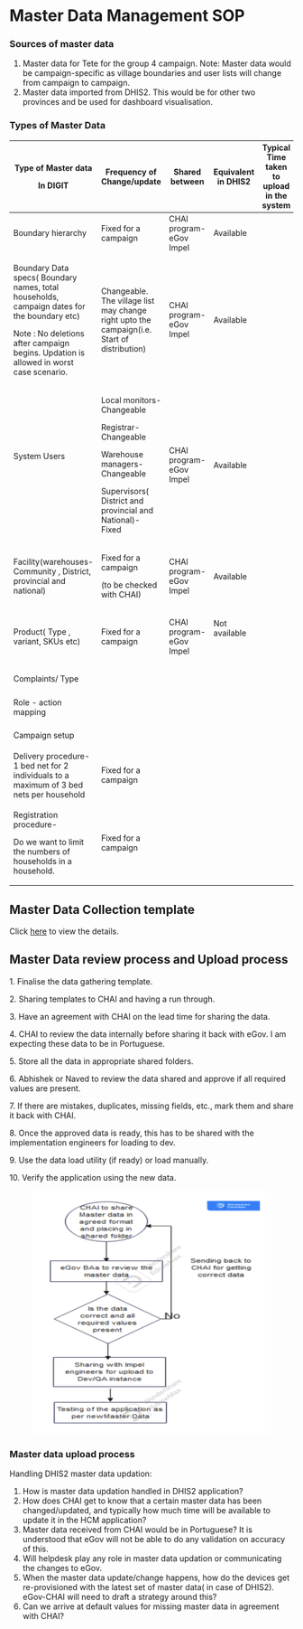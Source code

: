 # Master Data Management SOP

### Sources of master data&#x20;

1. Master data for Tete for the group 4 campaign. Note: Master data would be campaign-specific as village boundaries and user lists will change from campaign to campaign.
2. Master data imported from DHIS2. This would be for other two provinces and be used for dashboard visualisation.

### &#x20;Types of Master Data&#x20;

| <p>Type of Master data</p><p>In DIGIT</p>                                                                                                                                                       | Frequency of Change/update                                                                                                                                        | Shared between           | Equivalent in DHIS2             | Typical Time taken to upload in the system |
| ----------------------------------------------------------------------------------------------------------------------------------------------------------------------------------------------- | ----------------------------------------------------------------------------------------------------------------------------------------------------------------- | ------------------------ | ------------------------------- | ------------------------------------------ |
| Boundary hierarchy                                                                                                                                                                              | Fixed for a campaign                                                                                                                                              | CHAI program- eGov Impel | Available                       | <p><br></p>                                |
| <p>Boundary Data specs( Boundary names, total households, campaign dates for the boundary etc)</p><p>Note : No deletions after campaign begins. Updation is allowed in worst case scenario.</p> | Changeable. The village list may change right upto the campaign(i.e. Start of distribution)                                                                       | CHAI program- eGov Impel | Available                       | <p><br></p>                                |
| <p>System Users</p><p><br></p>                                                                                                                                                                  | <p>Local monitors-Changeable</p><p>Registrar-Changeable</p><p>Warehouse managers- Changeable</p><p>Supervisors( District and provincial and National)- Fixed </p> | CHAI program- eGov Impel | Available                       | <p><br></p>                                |
| Facility(warehouses-Community , District, provincial and national)                                                                                                                              | <p>Fixed for a campaign</p><p>(to be checked with CHAI)</p>                                                                                                       | CHAI program- eGov Impel | Available                       | <p><br></p>                                |
| Product( Type , variant, SKUs etc)                                                                                                                                                              | Fixed for a campaign                                                                                                                                              | CHAI program- eGov Impel | <p>Not available</p><p><br></p> | <p><br></p>                                |
| Complaints/ Type                                                                                                                                                                                | <p><br></p>                                                                                                                                                       | <p><br></p>              | <p><br></p>                     | <p><br></p>                                |
| Role - action mapping                                                                                                                                                                           | <p><br></p>                                                                                                                                                       | <p><br></p>              | <p><br></p>                     | <p><br></p>                                |
| Campaign setup                                                                                                                                                                                  | <p><br></p>                                                                                                                                                       | <p><br></p>              | <p><br></p>                     | <p><br></p>                                |
| Delivery procedure-1 bed net for 2 individuals to a maximum of 3 bed nets per household                                                                                                         | Fixed for a campaign                                                                                                                                              | <p><br></p>              | <p><br></p>                     | <p><br></p>                                |
| <p>Registration procedure-</p><p>Do we want to limit the numbers of households in a household.</p>                                                                                              | Fixed for a campaign                                                                                                                                              | <p><br></p>              | <p><br></p>                     | <p><br></p>                                |

## Master Data Collection template

Click [here](master-data-management-sop.md#master-data-collection-template) to view the details.&#x20;

## Master Data review process and Upload process&#x20;

1\. Finalise the data gathering template.

2\. Sharing templates to CHAI and having a run through.

3\. Have an agreement with CHAI on the lead time for sharing the data.

4\. CHAI to review the data internally before sharing it back with eGov. I am expecting these data to be in Portuguese.

5\. Store all the data in appropriate shared folders.

6\. Abhishek or Naved to review the data shared and approve if all required values are present.

7\. If there are mistakes, duplicates, missing fields, etc., mark them and share it back with CHAI.

8\. Once the approved data is ready, this has to be shared with the implementation engineers for loading to dev.

9\. Use the data load utility (if ready) or load manually.

10\. Verify the application using the new data.

<figure><img src="../../.gitbook/assets/Screenshot 2023-05-16 at 6.17.45 PM.png" alt=""><figcaption></figcaption></figure>

### Master data upload process&#x20;

Handling DHIS2 master data updation:

1. How is master data updation handled in DHIS2 application?
2. How does CHAI get to know that a certain master data has been changed/updated, and typically how much time will be available to update it in the HCM application?
3. Master data received from CHAI would be in Portuguese? It is understood that eGov will not be able to do any validation on accuracy of this.
4. Will helpdesk play any role in master data updation or communicating the changes to eGov.
5. When the master data update/change happens, how do the devices get re-provisioned with the latest set of master data( in case of DHIS2). eGov-CHAI will need to draft a strategy around this?&#x20;
6. Can we arrive at default values for missing master data in agreement with CHAI?
